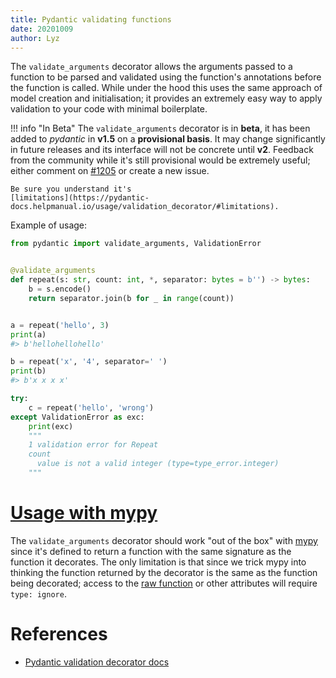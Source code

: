 ```yaml
---
title: Pydantic validating functions
date: 20201009
author: Lyz
---
```


The `validate_arguments` decorator allows the arguments passed to a function to
be parsed and validated using the function's annotations before the function is
called. While under the hood this uses the same approach of model creation and
initialisation; it provides an extremely easy way to apply validation to your
code with minimal boilerplate.

!!! info "In Beta"
    The `validate_arguments` decorator is in **beta**, it has been added to
    *pydantic* in **v1.5** on a **provisional basis**. It may change
    significantly in future releases and its interface will not be concrete
    until **v2**. Feedback from the community while it's still provisional would
    be extremely useful; either comment on
    [#1205](https://github.com/samuelcolvin/pydantic/issues/1205) or create
    a new issue.

    Be sure you understand it's
    [limitations](https://pydantic-docs.helpmanual.io/usage/validation_decorator/#limitations).

Example of usage:

```python
from pydantic import validate_arguments, ValidationError


@validate_arguments
def repeat(s: str, count: int, *, separator: bytes = b'') -> bytes:
    b = s.encode()
    return separator.join(b for _ in range(count))


a = repeat('hello', 3)
print(a)
#> b'hellohellohello'

b = repeat('x', '4', separator=' ')
print(b)
#> b'x x x x'

try:
    c = repeat('hello', 'wrong')
except ValidationError as exc:
    print(exc)
    """
    1 validation error for Repeat
    count
      value is not a valid integer (type=type_error.integer)
    """
```

# [Usage with mypy](https://pydantic-docs.helpmanual.io/usage/validation_decorator/#usage-with-mypy)

The `validate_arguments` decorator should work "out of the box" with
[mypy](http://mypy-lang.org/) since it's defined to return a function with the
same signature as the function it decorates. The only limitation is that since
we trick mypy into thinking the function returned by the decorator is the same
as the function being decorated; access to the [raw function](#raw-function) or
other attributes will require `type: ignore`.

# References

* [Pydantic validation decorator docs](https://pydantic-docs.helpmanual.io/usage/validation_decorator/)
